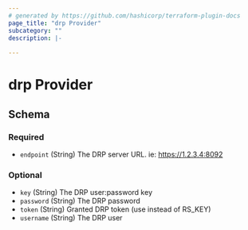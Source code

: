 ```yaml
---
# generated by https://github.com/hashicorp/terraform-plugin-docs
page_title: "drp Provider"
subcategory: ""
description: |-
  
---
```


# drp Provider





<!-- schema generated by tfplugindocs -->
## Schema

### Required

- `endpoint` (String) The DRP server URL. ie: https://1.2.3.4:8092

### Optional

- `key` (String) The DRP user:password key
- `password` (String) The DRP password
- `token` (String) Granted DRP token (use instead of RS_KEY)
- `username` (String) The DRP user
